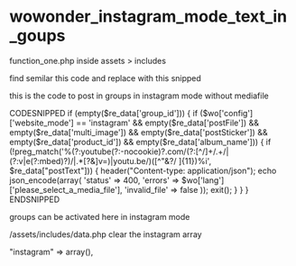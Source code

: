 # wowonder_instagram_mode_text_in_goups

function_one.php inside assets > includes

find semilar this code and replace with this snipped

this is the code to post in groups in instagram mode without mediafile

CODESNIPPED
if (empty($re_data['group_id'])) {
if ($wo['config']['website_mode'] == 'instagram' && empty($re_data['postFile']) && empty($re_data['multi_image']) && empty($re_data['postSticker']) && empty($re_data['product_id']) && empty($re_data['album_name'])) {
if (!preg_match('%(?:youtube(?:-nocookie)?\.com/(?:[^/]+/.+/|(?:v|e(?:mbed)?)/|.*[?&]v=)|youtu\.be/)([^"&?/ ]{11})%i', $re_data["postText"])) {
header("Content-type: application/json");
echo json_encode(array(
'status' => 400,
'errors' => $wo['lang']['please_select_a_media_file'],
'invalid_file' => false
));
exit();
}
}
}
ENDSNIPPED

groups can be activated here in instagram mode

/assets/includes/data.php
clear the instagram array

"instagram" => array(),
